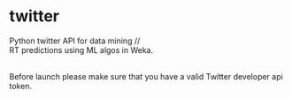 # twitter

Python twitter API for data mining // <br>
RT predictions using ML algos in Weka. <br><br>

Before launch please make sure that you have a valid Twitter developer api token.
